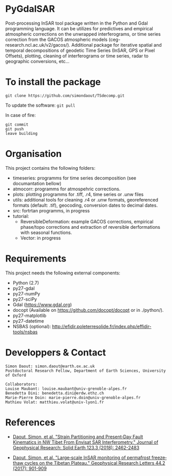 # PyGdalSAR
Post-processing InSAR tool package written in the Python and Gdal programming language. It can be utilizes for predictives and empirical atmospheric corrections on the unwrapped interferograms, or time series correction from the GACOS atmospheric models (ceg-research.ncl.ac.uk/v2/gacos/). Additional package for iterative spatial and temporal decompositions of geodetic Time Series (InSAR, GPS or Pixel Offsets), plotting, cleaning of interferograms or time series, radar to geographic conversions, etc...


To install the package
=============
```git clone https://github.com/simondaout/TSdecomp.git```

To update the software: 
```git pull```

In case of fire:
```
git commit
git push
leave building
```

Organisation
=============
This project contains the following folders:
 * timeseries: programms for time series decomposition (see documantation bellow)
 * atmocorr: programms for atmospehric corrections.
 * plots: plotting programms for .tiff, .r4, time series or .unw files
 * utils: additional tools for cleaning .r4 or .unw formats, georeferenced formats (default: .tif), geocoding, conversion dates to decimal dates.
 * src: fortrtan programms, in progress
 * tutorial: 
 	 * ReversibleDeformation: example GACOS corrections, empirical phase/topo corrections and extraction of reversible derformations with seasonal functions.
 	 * Vector: in progress

Requirements
=============
This project needs the following external components:
 * Python (2.7)
 * py27-gdal
 * py27-numPy
 * py27-sciPy
 * Gdal (https://www.gdal.org)
 * docopt (Available on https://github.com/docopt/docopt or in ./python/).
 * py27-matplotlib
 * py27-datetime
 * NSBAS (optional): http://efidir.poleterresolide.fr/index.php/effidir-tools/nsbas

Developpers & Contact
=============
```
Simon Daout: simon.daout@earth.ox.ac.uk
Postdoctoral Research Fellow, Department of Earth Sciences, University of Oxford
```

```
Collaborators:  
Louise Maubant: louise.maubant@univ-grenoble-alpes.fr
Benedetta Dini: benedetta.dini@erdw.ethz.ch
Marie-Pierre Doin: marie-pierre.doin@univ-grenoble-alpes.fr
Mathieu Volat: matthieu.volat@univ-lyon1.fr
```
 References
============

* [Daout, Simon, et al. "Strain Partitioning and Present‐Day Fault Kinematics in NW Tibet From Envisat SAR Interferometry." Journal of Geophysical Research: Solid Earth 123.3 (2018): 2462-2483](https://agupubs.onlinelibrary.wiley.com/doi/pdf/10.1002/2017JB015020)

* [Daout, Simon, et al. "Large‐scale InSAR monitoring of permafrost freeze‐thaw cycles on the Tibetan Plateau." Geophysical Research Letters 44.2 (2017): 901-909](https://agupubs.onlinelibrary.wiley.com/doi/abs/10.1002/2016GL070781)
